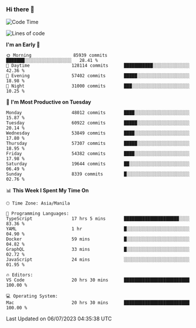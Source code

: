 ### Hi there 👋

<!--START_SECTION:waka-->
![Code Time](http://img.shields.io/badge/Code%20Time-4%2C140%20hrs%2053%20mins-blue)

![Lines of code](https://img.shields.io/badge/From%20Hello%20World%20I%27ve%20Written-112.6%20million%20lines%20of%20code-blue)

**I'm an Early 🐤** 

```text
🌞 Morning                85939 commits       ███████░░░░░░░░░░░░░░░░░░   28.41 % 
🌆 Daytime                128114 commits      ███████████░░░░░░░░░░░░░░   42.36 % 
🌃 Evening                57402 commits       █████░░░░░░░░░░░░░░░░░░░░   18.98 % 
🌙 Night                  31000 commits       ███░░░░░░░░░░░░░░░░░░░░░░   10.25 % 
```
📅 **I'm Most Productive on Tuesday** 

```text
Monday                   48012 commits       ████░░░░░░░░░░░░░░░░░░░░░   15.87 % 
Tuesday                  60922 commits       █████░░░░░░░░░░░░░░░░░░░░   20.14 % 
Wednesday                53849 commits       ████░░░░░░░░░░░░░░░░░░░░░   17.80 % 
Thursday                 57307 commits       █████░░░░░░░░░░░░░░░░░░░░   18.95 % 
Friday                   54382 commits       ████░░░░░░░░░░░░░░░░░░░░░   17.98 % 
Saturday                 19644 commits       ██░░░░░░░░░░░░░░░░░░░░░░░   06.49 % 
Sunday                   8339 commits        █░░░░░░░░░░░░░░░░░░░░░░░░   02.76 % 
```


📊 **This Week I Spent My Time On** 

```text
🕑︎ Time Zone: Asia/Manila

💬 Programming Languages: 
TypeScript               17 hrs 5 mins       █████████████████████░░░░   83.36 % 
YAML                     1 hr                █░░░░░░░░░░░░░░░░░░░░░░░░   04.90 % 
Docker                   59 mins             █░░░░░░░░░░░░░░░░░░░░░░░░   04.82 % 
GraphQL                  33 mins             █░░░░░░░░░░░░░░░░░░░░░░░░   02.72 % 
JavaScript               24 mins             ░░░░░░░░░░░░░░░░░░░░░░░░░   01.95 % 

🔥 Editors: 
VS Code                  20 hrs 30 mins      █████████████████████████   100.00 % 

💻 Operating System: 
Mac                      20 hrs 30 mins      █████████████████████████   100.00 % 
```


 Last Updated on 06/07/2023 04:35:38 UTC
<!--END_SECTION:waka-->


<!--
**rad182/rad182** is a ✨ _special_ ✨ repository because its `README.md` (this file) appears on your GitHub profile.

Here are some ideas to get you started:

- 🔭 I’m currently working on ...
- 🌱 I’m currently learning ...
- 👯 I’m looking to collaborate on ...
- 🤔 I’m looking for help with ...
- 💬 Ask me about ...
- 📫 How to reach me: ...
- 😄 Pronouns: ...
- ⚡ Fun fact: ...
-->
